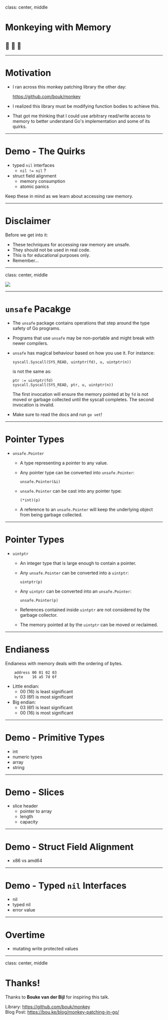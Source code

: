 
class: center, middle

# Monkeying with Memory
## 🙊 🙈 🙉

---

# Motivation

- I ran across this monkey patching library the other day:

    https://github.com/bouk/monkey

- I realized this library must be modifying function bodies to achieve this.
- That got me thinking that I could use arbitrary read/write access to memory
  to better understand Go's implementation and some of its quirks.

---

# Demo - The Quirks

- typed `nil` interfaces
  - `nil != nil` ?
- struct field alignment
  - memory consumption
  - atomic panics

Keep these in mind as we learn about accessing raw memory.

---

# Disclaimer

Before we get into it:

- These techniques for accessing raw memory are unsafe.
- They should not be used in real code.
- This is for educational purposes only.
- Remember...

---

class: center, middle

![][spidey]

---

# `unsafe` Pacakge

- The `unsafe` package contains operations that step around the type safety of
  Go programs.
- Programs that use `unsafe` may be non-portable and might break with newer
  compilers.
- `unsafe` has magical behaviour based on how you use it. For instance:

    ```
    syscall.Syscall(SYS_READ, uintptr(fd), u, uintptr(n))
    ```

    is not the same as:

    ```
    ptr := uintptr(fd)
    syscall.Syscall(SYS_READ, ptr, u, uintptr(n))
    ```

  The first invocation will ensure the memory pointed at by `fd` is not moved
  or garbage collected until the syscall completes. The second invocation is
  invalid.
- Make sure to read the docs and run `go vet`!

---

# Pointer Types

- `unsafe.Pointer`
    - A type representing a pointer to any value.
    - Any pointer type can be converted into `unsafe.Pointer`:

        ```
        unsafe.Pointer(&i)
        ```

    - `unsafe.Pointer` can be cast into any pointer type:

        ```
        (*int)(p)
        ```

    - A reference to an `unsafe.Pointer` will keep the underlying object from
      being garbage collected.

---

# Pointer Types

- `uintptr`
    - An integer type that is large enough to contain a pointer.
    - Any `unsafe.Pointer` can be converted into a `uintptr`:

        ```
        uintptr(p)
        ```

    - Any `uintptr` can be converted into an `unsafe.Pointer`:

        ```
        unsafe.Pointer(p)
        ```

    - References contained inside `uintptr` are not considered by the garbage
      collector.
    - The memory pointed at by the `uintptr` can be moved or reclaimed.

---

# Endianess

Endianess with memory deals with the ordering of bytes.

```
    address 00 01 02 03
    byte    16 a5 7d 6f
```

- Little endian:
    - 00 (16) is least significant
    - 03 (6f) is most significant
- Big endian:
    - 03 (6f) is least significant
    - 00 (16) is most significant

---

# Demo - Primitive Types

- int
- numeric types
- array
- string

---

# Demo - Slices

- slice header
  - pointer to array
  - length
  - capacity

---

# Demo - Struct Field Alignment

- x86 vs amd64

---

# Demo - Typed `nil` Interfaces

- nil
- typed nil
- error value

---

# Overtime

- mutating write protected values

---

class: center, middle

# Thanks!

Thanks to **Bouke van der Bijl** for inspiring this talk.

Library: https://github.com/bouk/monkey    
Blog Post: https://bou.ke/blog/monkey-patching-in-go/

[spidey]: ./assets/weeee.gif
